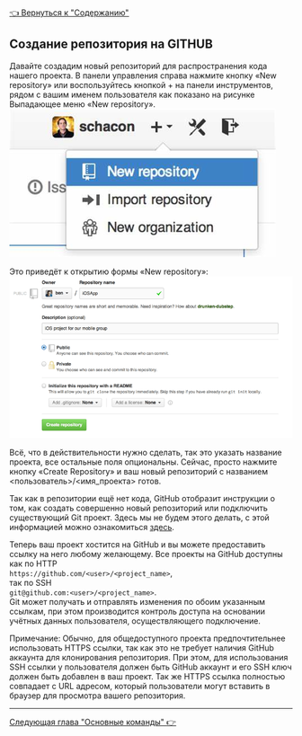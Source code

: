 [<u> :point_left: Вернуться к "Содержанию" </u>](./readme.md)

## Создание репозитория на GITHUB
Давайте создадим новый репозиторий для распространения кода нашего проекта. В панели управления справа нажмите кнопку «New repository» или воспользуйтесь кнопкой + на панели инструментов, рядом с вашим именем пользователя как показано на рисунке Выпадающее меню «New repository».
![Выпадающее меню «New repository»](./assets/Шаг%201.jpg)

Это приведёт к открытию формы «New repository»:
![Форма «New repository»](./assets/Шаг%202.png)

Всё, что в действительности нужно сделать, так это указать название проекта, все остальные поля опциональны. Сейчас, просто нажмите кнопку «Create Repository» и ваш новый репозиторий с названием <пользователь>/<имя_проекта> готов.

Так как в репозитории ещё нет кода, GitHub отобразит инструкции о том, как создать совершенно новый репозиторий или подключить существующий Git проект. Здесь мы не будем этого делать, с этой информацией можно ознакомиться [здесь](https://git-scm.com/book/ru/v2/%D0%9E%D1%81%D0%BD%D0%BE%D0%B2%D1%8B-Git-%D0%A1%D0%BE%D0%B7%D0%B4%D0%B0%D0%BD%D0%B8%D0%B5-Git-%D1%80%D0%B5%D0%BF%D0%BE%D0%B7%D0%B8%D1%82%D0%BE%D1%80%D0%B8%D1%8F#ch02-git-basics-chapter).

Теперь ваш проект хостится на GitHub и вы можете предоставить ссылку на него любому желающему. Все проекты на GitHub доступны как по HTTP  
`https://github.com/<user>/<project_name>`,  
так по SSH  
`git@github.com:<user>/<project_name>`.  
Git может получать и отправлять изменения по обоим указанным ссылкам, при этом производится контроль доступа на основании учётных данных пользователя, осуществляющего подключение.

Примечание: Обычно, для общедоступного проекта предпочтительнее использовать HTTPS ссылки, так как это не требует наличия GitHub аккаунта для клонирования репозитория. При этом, для использования SSH ссылки у пользователя должен быть GitHub аккаунт и его SSH ключ должен быть добавлен в ваш проект. Так же HTTPS ссылка полностью совпадает с URL адресом, который пользователи могут вставить в браузер для просмотра вашего репозитория.


---
[<u>Следующая глава "Основные команды" :point_right: </u>](./commands.md)